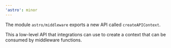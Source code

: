 ```yaml
---
'astro': minor
---
```


The module `astro/middleware` exports a new API called `createAPIContext`.

This a low-level API that integrations can use to create a context that can be consumed by middleware functions.
